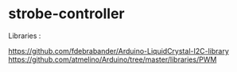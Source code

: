 # strobe-controller

Libraries :

https://github.com/fdebrabander/Arduino-LiquidCrystal-I2C-library
https://github.com/atmelino/Arduino/tree/master/libraries/PWM
